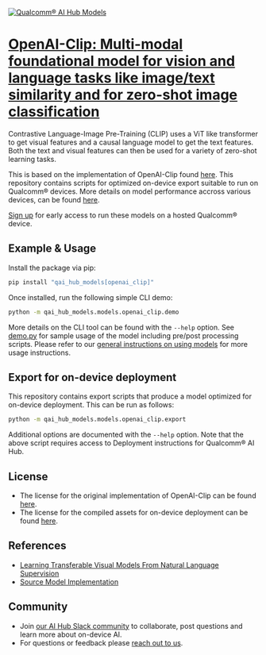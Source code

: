 [![Qualcomm® AI Hub Models](https://qaihub-public-assets.s3.us-west-2.amazonaws.com/qai-hub-models/quic-logo.jpg)](../../README.md)


# [OpenAI-Clip: Multi-modal foundational model for vision and language tasks like image/text similarity and for zero-shot image classification](https://aihub.qualcomm.com/models/openai_clip)

Contrastive Language-Image Pre-Training (CLIP) uses a ViT like transformer to get visual features and a causal language model to get the text features. Both the text and visual features can then be used for a variety of zero-shot learning tasks.

This is based on the implementation of OpenAI-Clip found
[here](https://github.com/openai/CLIP/). This repository contains scripts for optimized on-device
export suitable to run on Qualcomm® devices. More details on model performance
accross various devices, can be found [here](https://aihub.qualcomm.com/models/openai_clip).

[Sign up](https://aihub.qualcomm.com/) for early access to run these models on
a hosted Qualcomm® device.


## Example & Usage

Install the package via pip:
```bash
pip install "qai_hub_models[openai_clip]"
```


Once installed, run the following simple CLI demo:

```bash
python -m qai_hub_models.models.openai_clip.demo
```
More details on the CLI tool can be found with the `--help` option. See
[demo.py](demo.py) for sample usage of the model including pre/post processing
scripts. Please refer to our [general instructions on using
models](../../#qai-hub-models) for more usage instructions.

## Export for on-device deployment

This repository contains export scripts that produce a model optimized for
on-device deployment. This can be run as follows:

```bash
python -m qai_hub_models.models.openai_clip.export
```
Additional options are documented with the `--help` option. Note that the above
script requires access to Deployment instructions for Qualcomm® AI Hub.

## License
- The license for the original implementation of OpenAI-Clip can be found
  [here](https://github.com/openai/CLIP/blob/main/LICENSE).
- The license for the compiled assets for on-device deployment can be found [here](https://qaihub-public-assets.s3.us-west-2.amazonaws.com/qai-hub-models/Qualcomm+AI+Hub+Proprietary+License.pdf).

## References
* [Learning Transferable Visual Models From Natural Language Supervision](https://arxiv.org/abs/2103.00020)
* [Source Model Implementation](https://github.com/openai/CLIP/)

## Community
* Join [our AI Hub Slack community](https://join.slack.com/t/qualcomm-ai-hub/shared_invite/zt-2dgf95loi-CXHTDRR1rvPgQWPO~ZZZJg) to collaborate, post questions and learn more about on-device AI.
* For questions or feedback please [reach out to us](mailto:ai-hub-support@qti.qualcomm.com).


